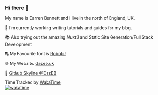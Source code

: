 ### Hi there 👋

My name is Darren Bennett and i live in the north of England, UK.

🔭 I’m currently working writing tutorials and guides for my blog.

📚 Also trying out the amazing *Nuxt3* and Static Site Generation/Full Stack Development

🔠 My Favourite font is [Roboto!](https://fonts.google.com/specimen/Roboto)

🌐 My Website: [dazeb.uk](https://dazeb.uk) 

🔭 [Github Skyline @DazEB](https://skyline.github.com/dazeb/2021)

<!--
**DazEB2/dazeb2** is a ✨ _special_ ✨ repository because its `README.md` (this file) appears on your GitHub profile.

Here are some ideas to get you started:

- 🔭 I’m currently working on ...
- 🌱 I’m currently learning ...
- 👯 I’m looking to collaborate on ...
- 🤔 I’m looking for help with ...
- 💬 Ask me about ...
- 📫 How to reach me: ...
- 😄 Pronouns: ...
- ⚡ Fun fact: ...
-->

Time Tracked by [WakaTime](https://wakatime.com)<br />
[![wakatime](https://wakatime.com/badge/user/d4c53113-78cf-4ffe-86a4-4c446018035f.svg)](https://wakatime.com/@d4c53113-78cf-4ffe-86a4-4c446018035f)
